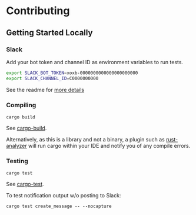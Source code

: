# Contributing

## Getting Started Locally

### Slack

Add your bot token and channel ID as environment variables to run tests.

```sh
export SLACK_BOT_TOKEN=xoxb-0000000000000000000000
export SLACK_CHANNEL_ID=C0000000000
```

See the readme for [more details](README.md#setting-up-slack)

### Compiling

```
cargo build
```

See [cargo-build](https://doc.rust-lang.org/cargo/commands/cargo-build.html).

Alternatively, as this is a library and not a binary, a plugin such as
[rust-analyzer](https://marketplace.visualstudio.com/items?itemName=rust-lang.rust-analyzer) will
run cargo within your IDE and notify you of any compile errors.

### Testing

```
cargo test
```

See [cargo-test](https://doc.rust-lang.org/cargo/commands/cargo-test.html).

To test notification output w/o posting to Slack:

```
cargo test create_message -- --nocapture
```

